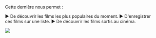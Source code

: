 Cette dernière nous permet :

► De découvrir les films les plus populaires du moment.
► D'enregistrer ces films sur une liste.
► De découvrir les films sortis au cinéma.

![](https://media.giphy.com/media/fVbjTCD4audTox9NFx/giphy.gif)

